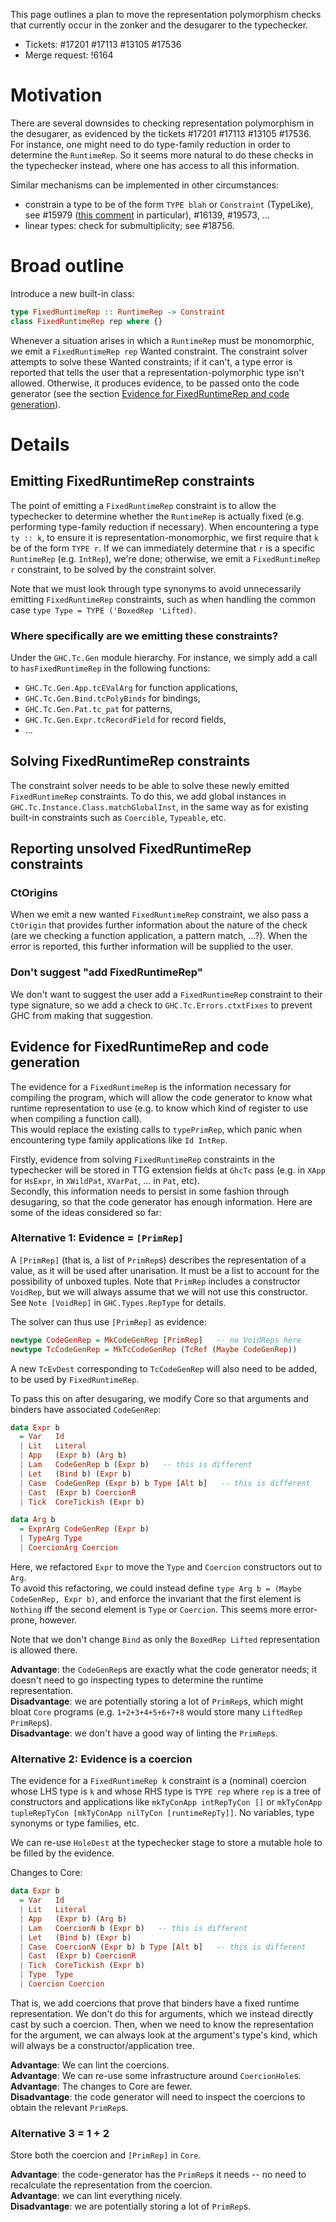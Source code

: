 This page outlines a plan to move the representation polymorphism checks that currently occur in the zonker and the desugarer to the typechecker.

* Tickets: #17201 #17113 #13105 #17536
* Merge request: !6164

# Motivation

There are several downsides to checking representation polymorphism in the desugarer, as evidenced by the tickets #17201 #17113 #13105 #17536. For instance, one might need to do type-family reduction in order to determine the `RuntimeRep`. So it seems more natural to do these checks in the typechecker instead, where one has access to all this information.

Similar mechanisms can be implemented in other circumstances:
  * constrain a type to be of the form `TYPE blah` or `Constraint` (TypeLike), see #15979 ([this comment](https://gitlab.haskell.org/ghc/ghc/-/issues/15979#note_213564) in particular), #16139, #19573, ...
  * linear types: check for submultiplicity; see #18756. 

# Broad outline

Introduce a new built-in class:

```haskell
type FixedRuntimeRep :: RuntimeRep -> Constraint
class FixedRuntimeRep rep where {}
```

Whenever a situation arises in which a `RuntimeRep` must be monomorphic, we emit a `FixedRuntimeRep rep` Wanted constraint. The constraint solver attempts to solve these Wanted constraints; if it can't, a type error is reported that tells the user that a representation-polymorphic type isn't allowed. Otherwise, it produces evidence, to be passed onto the code generator (see the section [Evidence for FixedRuntimeRep and code generation](#evidence-for-fixedruntimerep-and-code-generation)).

# Details
## Emitting FixedRuntimeRep constraints

The point of emitting a `FixedRuntimeRep` constraint is to allow the typechecker to determine whether the `RuntimeRep` is actually fixed (e.g. performing type-family reduction if necessary). When encountering a type `ty :: k`,  to ensure it is representation-monomorphic, we first require that `k` be of the form `TYPE r`. If we can immediately determine that `r` is a specific `RuntimeRep` (e.g. `IntRep`), we're done; otherwise, we emit a `FixedRuntimeRep r` constraint, to be solved by the constraint solver.    

Note that we must look through type synonyms to avoid unnecessarily emitting `FixedRuntimeRep` constraints, such as when handling the common case `type Type = TYPE ('BoxedRep 'Lifted)`.    

### Where specifically are we emitting these constraints?

Under the `GHC.Tc.Gen` module hierarchy. For instance, we simply add a call to `hasFixedRuntimeRep` in the following functions:
  - `GHC.Tc.Gen.App.tcEValArg` for function applications,
  - `GHC.Tc.Gen.Bind.tcPolyBinds` for bindings,
  - `GHC.Tc.Gen.Pat.tc_pat` for patterns,
  - `GHC.Tc.Gen.Expr.tcRecordField` for record fields,
  - ...

## Solving FixedRuntimeRep constraints

The constraint solver needs to be able to solve these newly emitted `FixedRuntimeRep` constraints. To do this, we add global instances in `GHC.Tc.Instance.Class.matchGlobalInst`, in the same way as for existing built-in constraints such as `Coercible`, `Typeable`, etc.

## Reporting unsolved FixedRuntimeRep constraints

### CtOrigins

When we emit a new wanted `FixedRuntimeRep` constraint, we also pass a `CtOrigin` that provides further information about the nature of the check (are we checking a function application, a pattern match, ...?). When the error is reported, this further information will be supplied to the user.

### Don't suggest "add FixedRuntimeRep"

We don't want to suggest the user add a `FixedRuntimeRep` constraint to their type signature, so we add a check to `GHC.Tc.Errors.ctxtFixes` to prevent GHC from making that suggestion.

## Evidence for FixedRuntimeRep and code generation

The evidence for a `FixedRuntimeRep` is the information necessary for compiling the program, which will allow the code generator to know what runtime representation to use (e.g. to know which kind of register to use when compiling a function call).    
This would replace the existing calls to `typePrimRep`, which panic when encountering type family applications like `Id IntRep`.    

Firstly, evidence from solving `FixedRuntimeRep` constraints in the typechecker will be stored in TTG extension fields at `GhcTc` pass (e.g. in `XApp` for `HsExpr`, in `XWildPat`, `XVarPat`, ... in `Pat`, etc).    
Secondly, this information needs to persist in some fashion through desugaring, so that the code generator has enough information. Here are some of the ideas considered so far:

### Alternative 1: Evidence = `[PrimRep]`

A `[PrimRep]` (that is, a list of `PrimRep`s) describes the representation of a value, as it will be used after unarisation. It must be a list to account for the possibility of unboxed tuples. Note that `PrimRep` includes a constructor `VoidRep`, but we will always assume that we will not use this constructor. See `Note [VoidRep]` in `GHC.Types.RepType` for details.

The solver can thus use `[PrimRep]` as evidence:

```haskell
newtype CodeGenRep = MkCodeGenRep [PrimRep]   -- no VoidReps here
newtype TcCodeGenRep = MkTcCodeGenRep (TcRef (Maybe CodeGenRep))
```

A new `TcEvDest` corresponding to `TcCodeGenRep` will also need to be added, to be used by `FixedRuntimeRep`.    

To pass this on after desugaring, we modify Core so that arguments and binders have associated `CodeGenRep`:

```haskell
data Expr b
  = Var   Id
  | Lit   Literal
  | App   (Expr b) (Arg b)
  | Lam   CodeGenRep b (Expr b)   -- this is different
  | Let   (Bind b) (Expr b)
  | Case  CodeGenRep (Expr b) b Type [Alt b]   -- this is different
  | Cast  (Expr b) CoercionR
  | Tick  CoreTickish (Expr b)

data Arg b
  = ExprArg CodeGenRep (Expr b)
  | TypeArg Type
  | CoercionArg Coercion
```

Here, we refactored `Expr` to move the `Type` and `Coercion` constructors out to `Arg`.    
To avoid this refactoring, we could instead define `type Arg b = (Maybe CodeGenRep, Expr b)`, and enforce the invariant that the first element is `Nothing` iff the second element is `Type` or `Coercion`. This seems more error-prone, however.    

Note that we don't change `Bind` as only the `BoxedRep Lifted` representation is allowed there. 

**Advantage**: the `CodeGenRep`s are exactly what the code generator needs; it doesn't need to go inspecting types to determine the runtime representation.    
**Disadvantage**: we are potentially storing a lot of `PrimRep`s, which might bloat `Core` programs (e.g. `1+2+3+4+5+6+7+8` would store many `LiftedRep` `PrimRep`s).    
**Disadvantage**: we don't have a good way of linting the `PrimRep`s.

### Alternative 2: Evidence is a coercion

The evidence for a `FixedRuntimeRep k` constraint is a (nominal) coercion whose LHS type is `k` and whose RHS type is `TYPE rep` where `rep` is a tree of constructors and applications like `mkTyConApp intRepTyCon []` or `mkTyConApp tupleRepTyCon [mkTyConApp nilTyCon [runtimeRepTy]]`. No variables, type synonyms or type families, etc.    

We can re-use `HoleDest` at the typechecker stage to store a mutable hole to be filled by the evidence.    

Changes to Core:

```haskell
data Expr b
  = Var   Id
  | Lit   Literal
  | App   (Expr b) (Arg b)
  | Lam   CoercionN b (Expr b)   -- this is different
  | Let   (Bind b) (Expr b)
  | Case  CoercionN (Expr b) b Type [Alt b]   -- this is different
  | Cast  (Expr b) CoercionR
  | Tick  CoreTickish (Expr b)
  | Type  Type
  | Coercion Coercion
```

That is, we add coercions that prove that binders have a fixed runtime representation. We don't do this for arguments, which we instead directly cast by such a coercion. Then, when we need to know the representation for the argument, we can always look at the argument's type's kind, which will always be a constructor/application tree.

**Advantage**: We can lint the coercions.    
**Advantage**: We can re-use some infrastructure around `CoercionHole`s.    
**Advantage**: The changes to Core are fewer.    
**Disadvantage**: the code generator will need to inspect the coercions to obtain the relevant `PrimRep`s.

### Alternative 3 = 1 + 2

Store both the coercion and `[PrimRep]` in `Core`.

**Advantage**: the code-generator has the `PrimRep`s it needs -- no need to recalculate the representation from the coercion.     
**Advantage**: we can lint everything nicely.    
**Disadvantage**: we are potentially storing a lot of `PrimRep`s.